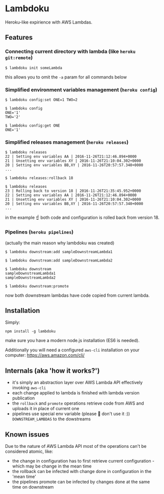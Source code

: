 # Lambdoku

Heroku-like expirience with AWS Lambdas.

## Features

### Connecting current directory with lambda (like `heroku git:remote`)

```
$ lambdoku init someLambda
```

this allows you to omit the `-a` param for all commands below


### Simplified environment variables management (`heroku config`)

```
$ lambdoku config:set ONE=1 TWO=2

$ lambdoku config
ONE='1'
TWO='2'

$ lambdoku config:get ONE
ONE='1'
```

### Simplified releases management (`heroku releases`)

```
$ lambdoku releases
22 | Setting env variables AA | 2016-11-26T21:12:46.894+0000
21 | Unsetting env variables XY | 2016-11-26T21:10:04.302+0000
20 | Setting env variables BB,XY | 2016-11-26T20:57:57.340+0000
...

$ lambdoku releases:rollback 18

$ lambdoku releases
23 | Rolling back to version 18 | 2016-11-26T21:35:45.952+0000
22 | Setting env variables AA | 2016-11-26T21:12:46.894+0000
21 | Unsetting env variables XY | 2016-11-26T21:10:04.302+0000
20 | Setting env variables BB,XY | 2016-11-26T20:57:57.340+0000
...
```

in the example :point_up: both code and configuration is rolled back from version 18.

### Pipelines (`heroku pipelines`)

(actually the main reason why lambdoku was created)

```
$ lambdoku downstream:add sampleDownstreamLambda1

$ lambdoku downstream:add sampleDownstreamLambda2

$ lambdoku downstream
sampleDownstreamLambda1
sampleDownstreamLambda2

$ lambdoku downstream:promote
```

now both downstream lambdas have code copied from current lambda.

## Installation

Simply:
```
npm install -g lambdoku
```

make sure you have a modern node.js installation (ES6 is needed). 

Additionally you will need a configured `aws-cli` installation on your computer: https://aws.amazon.com/cli/

## Internals (aka 'how it works?')
 * it's simply an abstraction layer over AWS Lambda API effectively invoking `aws-cli`
 * each change applied to lambda is finished with lambda version publication
 * the `rollback` and `promote` operations retrieve code from AWS and uploads it in place of current one
 * pipelines use special env variable (please :pray: don't use it :)) `DOWNSTREAM_LAMBDAS` to the dowstreams

## Known issues

Due to the nature of AWS Lambda API most of the operations can't be considered atomic, like:
  * the change in configuration has to first retrieve current configuration - which may be change in the mean time
  * the rollback can be infected with change done in configuration in the 'mean time'
  * the pipelines promote can be infected by changes done at the same time on downstream
